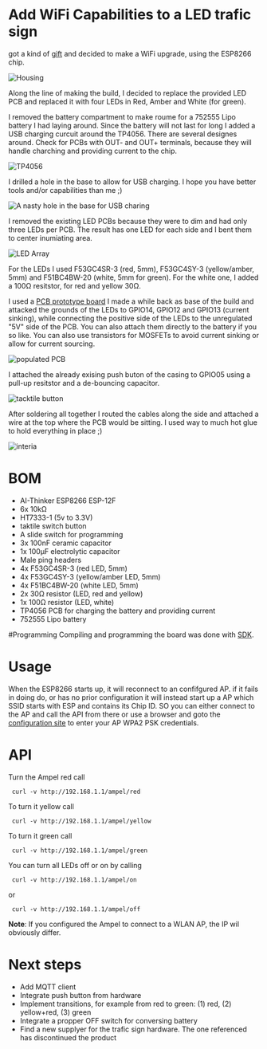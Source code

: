 # Add WiFi Capabilities to a LED trafic sign 

got a kind of [gift](https://www.amazon.com/Traffic-Light-Lamp-Discontinued-Manufacturer/dp/B0001X0DTO/ref=pd_lpo_sbs_60_t_2?_encoding=UTF8&psc=1&refRID=BS7SSESZWZY2FP7PSNWA) and decided to make a WiFi upgrade, using the ESP8266 chip.

![Housing](img/housing.jpg)

Along the line of making the build, I decided to replace the provided LED PCB and replaced it with four LEDs in Red, Amber and White (for green).

I removed the battery compartment to make roume for a 752555 Lipo battery I had laying around. Since the battery will not last for long I added a USB charging curcuit around the TP4056. There are several designes around. Check for PCBs with OUT- and OUT+ terminals, because they will handle charching and providing current to the chip.  

![TP4056](img/tp4056.jpg)

I drilled a hole in the base to allow for USB charging. I hope you have better tools and/or capabilities than me ;)

![A nasty hole in the base for USB charing](img/usb_termimnal.jpg)

I removed the existing LED PCBs because they were to dim and had only three LEDs per PCB. The result has one LED for each side and I bent them to center inumiating area.

![LED Array](img/led_array.jpg)

For the LEDs I used F53GC4SR-3 (red, 5mm), F53GC4SY-3 (yellow/amber, 5mm) and F51BC4BW-20 (white, 5mm for green). For the white one, I added a 100Ω resitstor, for red and yellow 30Ω.

I used a [PCB prototype board](https://easyeda.com/hannes-angst/ESP12F-Programming-board) I made a while back as base of the build and attacked the grounds of the LEDs to GPIO14, GPIO12 and GPIO13 (current sinking), while connecting the positive side of the LEDs to the unregulated "5V" side of the PCB. You can also attach them directly to the battery if you so like. You can also use transistors for MOSFETs to avoid current sinking or allow for current sourcing. 

![populated PCB](img/board.jpg)

I attached the already exising push buton of the casing to GPIO05 using a pull-up resitstor and a de-bouncing capacitor.

![tacktile button](img/pull_up_button.jpg)

After soldering all together I routed the cables along the side and attached a wire at the top where the PCB would be sitting. I used way to much hot glue to hold everything in place ;)

![interia](img/interia.jpg)


# BOM 

- AI-Thinker ESP8266 ESP-12F
- 6x 10kΩ
- HT7333-1 (5v to 3.3V) 
- taktile switch button
- A slide switch for programming
- 3x 100nF ceramic capacitor 
- 1x 100µF electrolytic capacitor
- Male ping headers
- 4x F53GC4SR-3 (red LED, 5mm)
- 4x F53GC4SY-3 (yellow/amber LED, 5mm)
- 4x F51BC4BW-20 (white LED, 5mm)
- 2x 30Ω resistor (LED, red and yellow)
- 1x 100Ω resistor (LED, white)
- TP4056 PCB for charging the battery and providing current
- 752555 Lipo battery

#Programming
Compiling and programming the board was done with [SDK](https://github.com/pfalcon/esp-open-sdk).

# Usage

When the ESP8266 starts up, it will reconnect to an confifgured AP. if it fails in doing do, or has no prior configuration it will instead start up a AP which SSID starts with ESP and contains its Chip ID.
SO you can either connect to the AP and call the API from there or use a browser and goto the [configuration site](http://192.1689.1.1) to enter your AP WPA2 PSK credentials.

# API
Turn the Ampel red call

     curl -v http://192.168.1.1/ampel/red

To turn it yellow call

     curl -v http://192.168.1.1/ampel/yellow

To turn it green call

     curl -v http://192.168.1.1/ampel/green

You can turn all LEDs off or on by calling

     curl -v http://192.168.1.1/ampel/on

or

     curl -v http://192.168.1.1/ampel/off


**Note**: If you configured the Ampel to connect to a WLAN AP, the IP wil obviously differ.  

# Next steps
- Add MQTT client
- Integrate push button from hardware
- Implement transitions, for example from red to green: (1) red, (2) yellow+red, (3) green
- Integrate a propper OFF switch for conversing battery
- Find a new supplyer for the trafic sign hardware. The one referenced has discontinued the product
